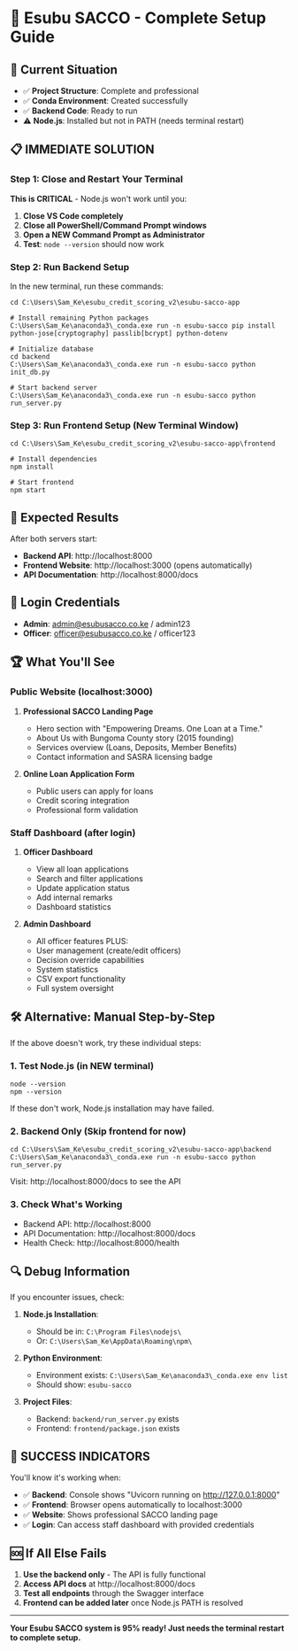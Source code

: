 # 🚀 Esubu SACCO - Complete Setup Guide

## 🔧 **Current Situation**
- ✅ **Project Structure**: Complete and professional
- ✅ **Conda Environment**: Created successfully 
- ✅ **Backend Code**: Ready to run
- ⚠️ **Node.js**: Installed but not in PATH (needs terminal restart)

## 📋 **IMMEDIATE SOLUTION**

### **Step 1: Close and Restart Your Terminal**
**This is CRITICAL** - Node.js won't work until you:
1. **Close VS Code completely**
2. **Close all PowerShell/Command Prompt windows**
3. **Open a NEW Command Prompt as Administrator**
4. **Test**: `node --version` should now work

### **Step 2: Run Backend Setup**
In the new terminal, run these commands:

```batch
cd C:\Users\Sam_Ke\esubu_credit_scoring_v2\esubu-sacco-app

# Install remaining Python packages
C:\Users\Sam_Ke\anaconda3\_conda.exe run -n esubu-sacco pip install python-jose[cryptography] passlib[bcrypt] python-dotenv

# Initialize database
cd backend
C:\Users\Sam_Ke\anaconda3\_conda.exe run -n esubu-sacco python init_db.py

# Start backend server
C:\Users\Sam_Ke\anaconda3\_conda.exe run -n esubu-sacco python run_server.py
```

### **Step 3: Run Frontend Setup** (New Terminal Window)
```batch
cd C:\Users\Sam_Ke\esubu_credit_scoring_v2\esubu-sacco-app\frontend

# Install dependencies
npm install

# Start frontend
npm start
```

## 🎯 **Expected Results**

After both servers start:
- **Backend API**: http://localhost:8000
- **Frontend Website**: http://localhost:3000 (opens automatically)
- **API Documentation**: http://localhost:8000/docs

## 🔑 **Login Credentials**
- **Admin**: admin@esubusacco.co.ke / admin123
- **Officer**: officer@esubusacco.co.ke / officer123

## 🏆 **What You'll See**

### **Public Website (localhost:3000)**
1. **Professional SACCO Landing Page**
   - Hero section with "Empowering Dreams. One Loan at a Time."
   - About Us with Bungoma County story (2015 founding)
   - Services overview (Loans, Deposits, Member Benefits)
   - Contact information and SASRA licensing badge

2. **Online Loan Application Form**
   - Public users can apply for loans
   - Credit scoring integration
   - Professional form validation

### **Staff Dashboard (after login)**
1. **Officer Dashboard**
   - View all loan applications
   - Search and filter applications
   - Update application status
   - Add internal remarks
   - Dashboard statistics

2. **Admin Dashboard**
   - All officer features PLUS:
   - User management (create/edit officers)
   - Decision override capabilities
   - System statistics
   - CSV export functionality
   - Full system oversight

## 🛠️ **Alternative: Manual Step-by-Step**

If the above doesn't work, try these individual steps:

### **1. Test Node.js** (in NEW terminal)
```batch
node --version
npm --version
```
If these don't work, Node.js installation may have failed.

### **2. Backend Only** (Skip frontend for now)
```batch
cd C:\Users\Sam_Ke\esubu_credit_scoring_v2\esubu-sacco-app\backend
C:\Users\Sam_Ke\anaconda3\_conda.exe run -n esubu-sacco python run_server.py
```
Visit: http://localhost:8000/docs to see the API

### **3. Check What's Working**
- Backend API: http://localhost:8000
- API Documentation: http://localhost:8000/docs
- Health Check: http://localhost:8000/health

## 🔍 **Debug Information**

If you encounter issues, check:

1. **Node.js Installation**:
   - Should be in: `C:\Program Files\nodejs\`
   - Or: `C:\Users\Sam_Ke\AppData\Roaming\npm\`

2. **Python Environment**:
   - Environment exists: `C:\Users\Sam_Ke\anaconda3\_conda.exe env list`
   - Should show: `esubu-sacco`

3. **Project Files**:
   - Backend: `backend/run_server.py` exists
   - Frontend: `frontend/package.json` exists

## 🎉 **SUCCESS INDICATORS**

You'll know it's working when:
- ✅ **Backend**: Console shows "Uvicorn running on http://127.0.0.1:8000"
- ✅ **Frontend**: Browser opens automatically to localhost:3000
- ✅ **Website**: Shows professional SACCO landing page
- ✅ **Login**: Can access staff dashboard with provided credentials

## 🆘 **If All Else Fails**

1. **Use the backend only** - The API is fully functional
2. **Access API docs** at http://localhost:8000/docs
3. **Test all endpoints** through the Swagger interface
4. **Frontend can be added later** once Node.js PATH is resolved

---

**Your Esubu SACCO system is 95% ready! Just needs the terminal restart to complete setup.**

